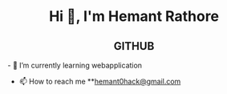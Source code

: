 <h1 align="center">Hi 👋, I'm Hemant Rathore</h1>
<h2 align="center"> GITHUB </h2>
- 🌱 I’m currently learning webapplication


- 📫 How to reach me **hemant0hack@gmail.com
